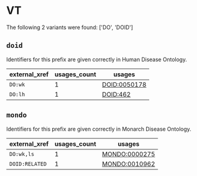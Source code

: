 # VT

The following 2 variants were found: ['DO', 'DOID']

## `doid`

Identifiers for this prefix are given correctly in Human Disease Ontology.

| external_xref   |   usages_count | usages                                              |
|-----------------|----------------|-----------------------------------------------------|
| `DO:wk`         |              1 | [DOID:0050178](https://bioregistry.io/DOID:0050178) |
| `DO:lh`         |              1 | [DOID:462](https://bioregistry.io/DOID:462)         |

## `mondo`

Identifiers for this prefix are given correctly in Monarch Disease Ontology.

| external_xref   |   usages_count | usages                                                |
|-----------------|----------------|-------------------------------------------------------|
| `DO:wk,ls`      |              1 | [MONDO:0000275](https://bioregistry.io/MONDO:0000275) |
| `DOID:RELATED`  |              1 | [MONDO:0010962](https://bioregistry.io/MONDO:0010962) |


